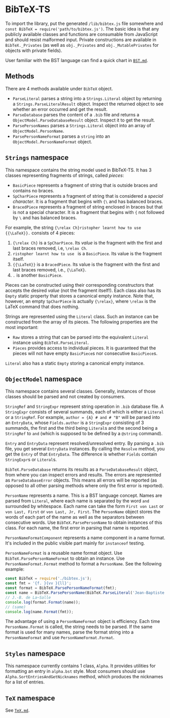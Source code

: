 # BibTeX-TS

To import the library, put the generated `/lib/bibtex.js` file somewhere and `const BibTeX = require('path/to/bibtex.js')`. The basic idea is that any publicly available classes and functions are consumable from JavaScript and should resist malformed input. Private constructions are available in `BibTeX._Privates` (as well as `obj._Privates` and `obj._MutablePrivates` for objects with private fields).

User familiar with the BST language can find a quick chart in [`BST.md`](BST.md).

## Methods

There are 4 methods available under `BibTeX` object.

- `ParseLiteral` parses a string into a `Strings.Literal` object by returning a `Strings.ParseLiteralResult` object. Inspect the returned object to see whether an error occurred and get the result.
- `ParseDatabase` parses the content of a `.bib` file and returns a `ObjectModel.ParseDatabaseResult` object. Inspect it to get the result.
- `ParsePersonNames` parses a `Strings.Literal` object into an array of `ObjectModel.PersonName`.
- `ParsePersonNameFormat` parses a `string` into an `ObjectModel.PersonNameFormat` object.

## `Strings` namespace

This namespace contains the string model used in BibTeX-TS. It has 3 classes representing fragments of strings, called *pieces*:

- `BasicPiece` represents a fragment of string that is outside braces and contains no braces.
- `SpCharPiece` represents a fragment of string that is considered a *special character*. It is a fragment that begins with `{\` and has balanced braces.
- `BracedPiece` represents a fragment of string enclosed in braces but that is not a special character. It is a fragment that begins with `{` not followed by `\` and has balanced braces.

For example, the string `{\relax Ch}ristopher learnt how to use {{\LaTeX}}.` consists of 4 pieces:

1. `{\relax Ch}` is a `SpCharPiece`. Its *value* is the fragment with the first and last braces removed, i.e, `\relax Ch`.
2. `ristopher learnt how to use ` is a `BasicPiece`. Its value is the fragment itself.
3. `{{\LaTeX}}` is a `BracedPiece`. Its value is the fragment with the first and last braces removed, i.e., `{\LaTeX}`.
4. `.` is another `BasicPiece`.

Pieces can be constructed using their corresponding constructors that accepts the desired *value* (not the fragment itself!). Each class also has its `Empty` static property that stores a canonical empty instance. Note that, however, an empty `SpCharPiece` is actually `{\relax}`, where `\relax` is the LaTeX command that does nothing.

Strings are represented using the `Literal` class. Such an instance can be constructed from the array of its pieces. The following properties are the most important:

- `Raw` stores a string that can be parsed into the equivalent `Literal` instance using `BibTeX.ParseLiteral`.
- `Pieces` provides access to individual pieces. It is guaranteed that the pieces will not have empty `BasicPiece`s nor consecutive `BasicPiece`s.

`Literal` also has a static `Empty` storing a canonical empty instance.

## `ObjectModel` namespace

This namespace contains several classes. Generally, instances of those classes should be parsed and not created by consumers.

`StringRef` and `StringExpr` represent string operation in `.bib` database file. A `StringExpr` consists of several summands, each of which is either a `Literal` or a `StringRef`. For example, `author = {A} # and # "B"` will be parsed into an `EntryData`, whose `Fields.author` is a `StringExpr` consisting of 3 summands, the first and the third being `Literal`s and the second being a `StringRef` to `and` (which is supposed to be defined by a `@string` command).

`Entry` and `EntryData` represent resolved/unresolved entry. By parsing a `.bib` file, you get several `EntryData` instances. By calling the `Resolve` method, you get the `Entry` of that `EntryData`. The difference is whether `Fields` contain `StringExpr`s or `Literal`s.

`BibTeX.ParseDatabase` returns its results as a `ParseDatabaseResult` object, from where you can inspect errors and results. The errors are represented as `ParseDatabaseError` objects. This means all errors will be reported (as opposed to all other parsing methods where only the first error is reported).

`PersonName` represents a name. This is a BST language concept. Names are parsed from `Literal`, where each name is separated by the word `and` surrounded by whitespace. Each name can take the form `First von Last` or `von Last, First` or `von Last, Jr, First`. The `PersonName` object stores the words of each part of the name as well as the separators between consecutive words. Use `BibTeX.ParsePersonName` to obtain instances of this class. For each name, the first error in parsing that name is reported.

`PersonNameFormatComponent` represents a name component in a name format. It's included in the public visible part mainly for `instanceof` testing.

`PersonNameFormat` is a reusable name format object. Use `BibTeX.ParsePersonNameFormat` to obtain an instance. Use `PersonNameFormat.Format` method to format a `PersonName`. See the following example:

```JavaScript
const BibTeX = require('./bibtex.js');
const fmt = '{f. }{vv }{ll}';
const format = BibTeX.ParsePersonNameFormat(fmt);
const name = BibTeX.ParsePersonName(BibTeX.ParseLiteral('Jean-Baptiste de La Salle').Result)[0];
// J.-B. de La~Salle
console.log(format.Format(name));
// (same)
console.log(name.Format(fmt));
```

The advantage of using a `PersonNameFormat` object is efficiency. Each time `PersonName.Format` is called, the string needs to be parsed. If the same format is used for many names, parse the format string into a `PersonNameFormat` and use `PersonNameFormat.Format`.

## `Styles` namespace

This namespace currently contains 1 class, `Alpha`. It provides utilities for formatting an entry in `alpha.bst` style. Most consumers should use `Alpha.SortEntriesAndGetNicknames` method, which produces the nicknames for a list of entries.

## `TeX` namespace

See [`TeX.md`](TeX.md).
